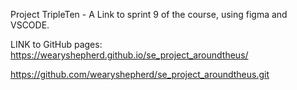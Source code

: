 Project TripleTen - A Link to sprint 9 of the course, using figma and VSCODE.

LINK to GitHub pages: https://wearyshepherd.github.io/se_project_aroundtheus/

https://github.com/wearyshepherd/se_project_aroundtheus.git
